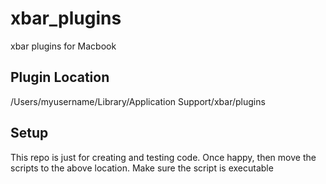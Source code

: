 # xbar_plugins
xbar plugins for Macbook

## Plugin Location
/Users/myusername/Library/Application Support/xbar/plugins

## Setup
This repo is just for creating and testing code. Once happy, then move the scripts to the above location.
Make sure the script is executable